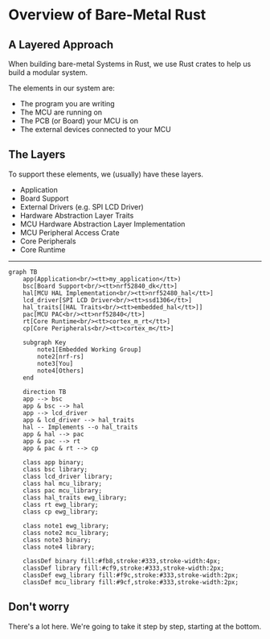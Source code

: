 # Overview of Bare-Metal Rust

## A Layered Approach

When building bare-metal Systems in Rust, we use Rust crates to help us build a modular system.

The elements in our system are:

* The program you are writing
* The MCU are running on
* The PCB (or Board) your MCU is on
* The external devices connected to your MCU

## The Layers

To support these elements, we (usually) have these layers.

* Application
* Board Support
* External Drivers (e.g. SPI LCD Driver)
* Hardware Abstraction Layer Traits
* MCU Hardware Abstraction Layer Implementation
* MCU Peripheral Access Crate
* Core Peripherals
* Core Runtime

---

```mermaid
graph TB
    app(Application<br/><tt>my_application</tt>)
    bsc[Board Support<br/><tt>nrf52840_dk</tt>]
    hal[MCU HAL Implementation<br/><tt>nrf52480_hal</tt>]
    lcd_driver[SPI LCD Driver<br/><tt>ssd1306</tt>]
    hal_traits[[HAL Traits<br/><tt>embedded_hal</tt>]]
    pac[MCU PAC<br/><tt>nrf52840</tt>]
    rt[Core Runtime<br/><tt>cortex_m_rt</tt>]
    cp[Core Peripherals<br/><tt>cortex_m</tt>]

    subgraph Key
        note1[Embedded Working Group]
        note2[nrf-rs]
        note3[You]
        note4[Others]
    end

    direction TB
    app --> bsc
    app & bsc --> hal
    app --> lcd_driver
    app & lcd_driver --> hal_traits
    hal -- Implements --o hal_traits
    app & hal --> pac
    app & pac --> rt
    app & pac & rt --> cp

    class app binary;
    class bsc library;
    class lcd_driver library;
    class hal mcu_library;
    class pac mcu_library;
    class hal_traits ewg_library;
    class rt ewg_library;
    class cp ewg_library;

    class note1 ewg_library;
    class note2 mcu_library;
    class note3 binary;
    class note4 library;

    classDef binary fill:#fb8,stroke:#333,stroke-width:4px;
    classDef library fill:#cf9,stroke:#333,stroke-width:2px;
    classDef ewg_library fill:#f9c,stroke:#333,stroke-width:2px;
    classDef mcu_library fill:#9cf,stroke:#333,stroke-width:2px;
```

## Don't worry

There's a lot here. We're going to take it step by step, starting at the bottom.
